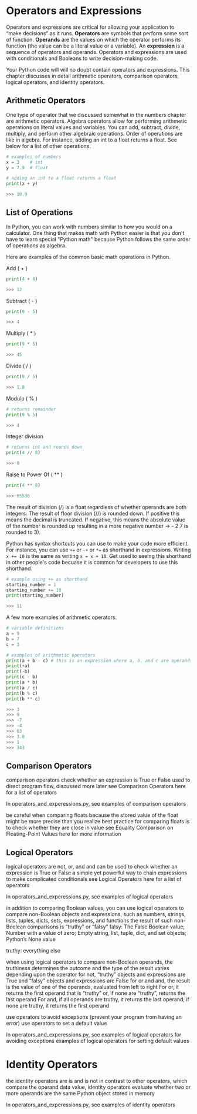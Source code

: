 # Operators and Expressions

Operators and expressions are critical for allowing your application to “make decisions” as it runs. **Operators** are symbols that perform some sort of function. **Operands** are the values on which the operator performs its function (the value can be a literal value or a variable). An **expression** is a sequence of operators and operands. Operators and expressions are used with conditionals and Booleans to write decision-making code.

Your Python code will will no doubt contain operators and expressions. This chapter discusses in detail arithmetic operators, comparison operators, logical operators, and identity operators.

## Arithmetic Operators

One type of operator that we discussed somewhat in the numbers chapter are arithmetic operators. Algebra operators allow for performing arithmetic operations on literal values and variables. You can add, subtract, divide, multiply, and perform other algebraic operations. Order of operations are like in algebra. 
For instance, adding an int to a float returns a float. See below for a list of other operations. 

```python
# examples of numbers
x = 3    # int
y = 7.9  # float

# adding an int to a float returns a float
print(x + y)

>>> 10.9
```

## List of Operations

In Python, you can work with numbers similar to how you would on a calculator. One thing that makes math with Python easier is that you don't have to learn special "Python math" because Python follows the same order of operations as algebra. 

Here are examples of the common basic math operations in Python.

Add ( + )
```python
print(4 + 8)

>>> 12
```

Subtract ( - )
```python
print(9 - 5)

>>> 4
```

Multiply ( * )
```python
print(9 * 5)

>>> 45
```

Divide ( / )
```python
print(9 / 5)

>>> 1.8
```

Modulo ( % ) 
```python
# returns remainder
print(9 % 5)

>>> 4
```

Integer division
```python
# returns int and rounds down
print(4 // 8) 

>>> 0
```

Raise to Power Of ( ** )
```python
print(4 ** 8)

>>> 65536
```

The result of division (/) is a float regardless of whether operands are both integers. The result of floor division (//) is rounded down. If positive this means the decimal is truncated. If negative, this means the absolute value of the number is rounded up resulting in a more negative number → - 2.7 is rounded to 3).

Python has syntax shortcuts you can use to make your code more efficient. For instance, you can use `+=` or `-+` or `*=` as shorthand in expressions. Writing `x += 10` is the same as writing `x = x + 10`. Get used to seeing this shorthand in other people's code becuase it is common for developers to use this shorthand.

```python
# example using += as shorthand
starting_number = 1
starting_number += 10
print(starting_number)

>>> 11
```

A few more examples of arithmetic operators.

```python
# variable definitions
a = 9
b = 7
c = 3 

# examples of arithmetic operators
print(a + b - c) # this is an expression where a, b, and c are operands and +, - are the operators
print(+a)
print(-b)
print(c - b)
print(a * b)
print(a / c)
print(b % c)
print(b ** c)

>>> 3
>>> 9
>>> -7
>>> -4
>>> 63
>>> 3.0
>>> 1
>>> 343
```

## Comparison Operators

comparison operators check whether an expression is True or False
used to direct program flow, discussed more later
see Comparison Operators here for a list of operators

In operators_and_experessions.py, see
examples of comparison operators

be careful when comparing floats because the stored value of the float might be more precise than you realize
best practice for comparing floats is to check whether they are close in value
see Equality Comparison on Floating-Point Values here for more information

## Logical Operators

logical operators are not, or, and and
can be used to check whether an expression is True or False
a simple yet powerful way to chain expressions to make complicated conditionals
see Logical Operators here for a list of operators

In operators_and_experessions.py, see
examples of logical operators

in addition to comparing Boolean values, you can use logical operators to compare non-Boolean objects and expressions, such as numbers, strings, lists, tuples, dicts, sets, expressions, and functions
the result of such non-Boolean comparisons is “truthy” or “falsy”
falsy:
The False Boolean value; Number with a value of zero; Empty string, list, tuple, dict, and set objects; Python’s None value

truthy: everything else

when using logical operators to compare non-Boolean operands, the truthiness determines the outcome and the type of the result varies depending upon the operator
for not, “truthy” objects and expressions are True and “falsy” objects and expressions are False
for or and and, the result is the value of one of the operands, evaluated from left to right
For or, it returns the first operand that is “truthy” or, if none are “truthy”, returns the last operand 
For and, if all operands are truthy, it returns the last operand; if none are truthy, it returns the first operand

use operators to avoid exceptions (prevent your program from having an error)
use operators to set a default value

In operators_and_experessions.py, see
examples of logical operators for avoiding exceptions
examples of logical operators for setting default values

# Identity Operators

the identity operators are is and is not 
in contrast to other operators, which compare the operand data value, identity operators evaluate whether two or more operands are the same Python object stored in memory

In operators_and_experessions.py, see
examples of identity operators



